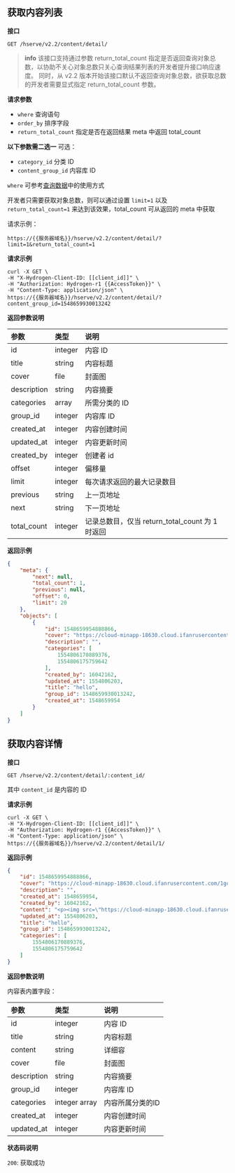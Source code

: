 ## 获取内容列表

**接口**

`GET /hserve/v2.2/content/detail/`

> **info**
> 该接口支持通过参数 return_total_count 指定是否返回查询对象总数，以协助不关心对象总数只关心查询结果列表的开发者提升接口响应速度。
同时，从 v2.2 版本开始该接口默认不返回查询对象总数，欲获取总数的开发者需要显式指定 return_total_count 参数。

**请求参数**
  * `where` 查询语句
  * `order_by` 排序字段
  * `return_total_count` 指定是否在返回结果 meta 中返回 total_count
  
  **以下参数需二选一**
  可选：
  * `category_id`      分类 ID
  * `content_group_id` 内容库 ID

`where` 可参考[查询数据](./query-record.md)中的使用方式

开发者只需要获取对象总数，则可以通过设置 `limit=1` 以及 `return_total_count=1` 来达到该效果，total_count 可从返回的 meta 中获取

请求示例：

```
https://{{服务器域名}}/hserve/v2.2/content/detail/?limit=1&return_total_count=1
```

**请求示例**

```shell
curl -X GET \
-H "X-Hydrogen-Client-ID: [[client_id]]" \
-H "Authorization: Hydrogen-r1 {{AccessToken}}" \
-H "Content-Type: application/json" \
https://{{服务器域名}}/hserve/v2.2/content/detail/?content_group_id=1548659930013242
```

**返回参数说明**

|      参数    |    类型       | 说明    |
| :---------- | :----------   | :----  |
| id          | integer       | 内容 ID |
| title       | string        | 内容标题 |
| cover       | file          | 封面图 |
| description | string        | 内容摘要 |
| categories  | array         | 所需分类的 ID |
| group_id    | integer       | 内容库 ID |
| created_at  | integer       | 内容创建时间 |
| updated_at  | integer       | 内容更新时间 |
| created_by       |  integer  |  创建者 id                 |
| offset           |  integer  |  偏移量                    |
| limit            |  integer  |  每次请求返回的最大记录数目    |
| previous         |  string   |  上一页地址                 |
| next             |  string   |  下一页地址                 |
| total_count      |  integer  |  记录总数目，仅当 return_total_count 为 1 时返回                 |

**返回示例**

```json
{
    "meta": {
        "next": null,
        "total_count": 1,
        "previous": null,
        "offset": 0,
        "limit": 20
    },
    "objects": [
        {
            "id": 1548659954888866,
            "cover": "https://cloud-minapp-18630.cloud.ifanrusercontent.com/1go1CEZfzPGKLfdP.jpg",
            "description": "",
            "categories": [
                1554806170889376,
                1554806175759642
            ],
            "created_by": 16042162,
            "updated_at": 1554806203,
            "title": "hello",
            "group_id": 1548659930013242,
            "created_at": 1548659954
        }
    ]
}
```

## 获取内容详情

**接口**

`GET /hserve/v2.2/content/detail/:content_id/`

其中 `content_id` 是内容的 ID

**请求示例**

```shell
curl -X GET \
-H "X-Hydrogen-Client-ID: [[client_id]]" \
-H "Authorization: Hydrogen-r1 {{AccessToken}}" \
-H "Content-Type: application/json" \
https://{{服务器域名}}/hserve/v2.2/content/detail/1/
```

**返回示例**

```json
{
    "id": 1548659954888866,
    "cover": "https://cloud-minapp-18630.cloud.ifanrusercontent.com/1go1CEZfzPGKLfdP.jpg",
    "description": "",
    "created_at": 1548659954,
    "created_by": 16042162,
    "content": "<p><img src=\"https://cloud-minapp-18630.cloud.ifanrusercontent.com/1go1CJNRACOs442M.jpg\"/></p>",
    "updated_at": 1554806203,
    "title": "hello",
    "group_id": 1548659930013242,
    "categories": [
        1554806170889376,
        1554806175759642
    ]
}
```

**返回参数说明**

内容表内置字段：

|      参数    |    类型       | 说明    |
| :---------- | :----------   | :----  |
| id          | integer       | 内容 ID |
| title       | string        | 内容标题 |
| content     | string        | 详细容 |
| cover       | file          | 封面图 |
| description | string        | 内容摘要 |
| group_id    | integer       | 内容库 ID |
| categories  | integer array | 内容所属分类的ID |
| created_at  | integer       | 内容创建时间 |
| updated_at  | integer       | 内容更新时间 |

**状态码说明**

`200`: 获取成功
